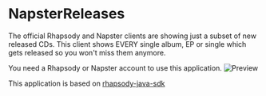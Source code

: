 # NapsterReleases
The official Rhapsody and Napster clients are showing just a subset of new released CDs.
This client shows EVERY single album, EP or single which gets released so you won't miss them anymore.

You need a Rhapsody or Napster account to use this application.
![Preview](http://i.imgur.com/XjWezA2.png)

This application is based on [rhapsody-java-sdk](https://github.com/kaiwinter/rhapsody-java-sdk)
